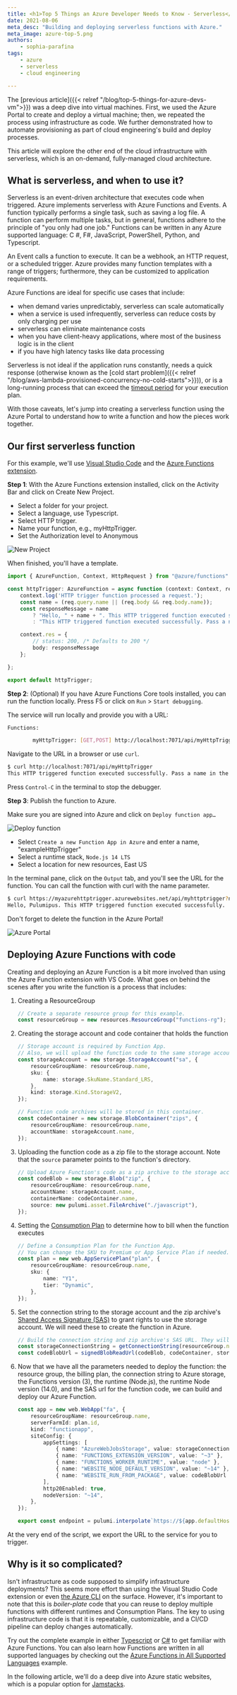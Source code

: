 ```yaml
---
title: <h1>Top 5 Things an Azure Developer Needs to Know - Serverless</h1>
date: 2021-08-06
meta_desc: "Building and deploying serverless functions with Azure."
meta_image: azure-top-5.png
authors:
    - sophia-parafina
tags:
    - azure
    - serverless
    - cloud engineering

---
```


The [previous article]({{< relref "/blog/top-5-things-for-azure-devs-vm">}}) was a deep dive into virtual machines. First, we used the Azure Portal to create and deploy a virtual machine; then, we repeated the process using infrastructure as code. We further demonstrated how to automate provisioning as part of cloud engineering's build and deploy processes.

This article will explore the other end of the cloud infrastructure with serverless, which is an on-demand, fully-managed cloud architecture.

<!--more-->

## What is serverless, and when to use it?

Serverless is an event-driven architecture that executes code when triggered. Azure implements serverless with Azure Functions and Events. A function typically performs a single task, such as saving a log file. A function can perform multiple tasks, but in general, functions adhere to the principle of "you only had one job."  Functions can be written in any Azure supported language: C #, F#, JavaScript, PowerShell, Python, and Typescript.

An Event calls a function to execute. It can be a webhook, an HTTP request, or a scheduled trigger. Azure provides many function templates with a range of triggers; furthermore, they can be customized to application requirements.

Azure Functions are ideal for specific use cases that include:

- when demand varies unpredictably, serverless can scale automatically
- when a service is used infrequently, serverless can reduce costs by only charging per use
- serverless can eliminate maintenance costs
- when you have client-heavy applications, where most of the business logic is in the client
- if you have high latency tasks like data processing

Serverless is not ideal if the application runs constantly, needs a quick response (otherwise known as the [cold start problem]({{< relref "/blog/aws-lambda-provisioned-concurrency-no-cold-starts">}})), or is a long-running process that can exceed the [timeout period](https://docs.microsoft.com/en-us/azure/azure-functions/functions-scale#timeout) for your execution plan.

With those caveats, let's jump into creating a serverless function using the Azure Portal to understand how to write a function and how the pieces work together.

## Our first serverless function

For this example, we'll use [Visual Studio Code](https://code.visualstudio.com/) and the [Azure Functions extension](https://marketplace.visualstudio.com/items?itemName=ms-azuretools.vscode-azurefunctions).

**Step 1**: With the Azure Functions extension installed, click on the Activity Bar and click on Create New Project.

- Select a folder for your project.
- Select a language, use Typescript.
- Select HTTP trigger.
- Name your function, e.g., myHttpTrigger.
- Set the Authorization level to Anonymous

![New Project](./image2.png)

When finished, you'll have a template.

```typescript
import { AzureFunction, Context, HttpRequest } from "@azure/functions"

const httpTrigger: AzureFunction = async function (context: Context, req: HttpRequest): Promise<void> {
    context.log('HTTP trigger function processed a request.');
    const name = (req.query.name || (req.body && req.body.name));
    const responseMessage = name
        ? "Hello, " + name + ". This HTTP triggered function executed successfully."
        : "This HTTP triggered function executed successfully. Pass a name in the query string or in the request body for a personalized response.";

    context.res = {
        // status: 200, /* Defaults to 200 */
        body: responseMessage
    };

};

export default httpTrigger;
```

**Step 2**: (Optional) If you have Azure Functions Core tools installed, you can run the function locally. Press F5 or click on `Run` > `Start debugging`.

The service will run locally and provide you with a URL:

```bash
Functions:

        myHttpTrigger: [GET,POST] http://localhost:7071/api/myHttpTrigger
```

Navigate to the URL in a browser or use `curl`.

```bash
$ curl http://localhost:7071/api/myHttpTrigger
This HTTP triggered function executed successfully. Pass a name in the query string or in the request body for a personalized response.
```

Press `Control-C` in the terminal to stop the debugger.

**Step 3**: Publish the function to Azure.

Make sure you are signed into Azure and click on `Deploy function app…`

![Deploy function](./image3.png)

- Select `Create a new Function App in Azure` and enter a name, "exampleHttpTrigger"
- Select a runtime stack, `Node.js 14 LTS`
- Select a location for new resources, East US

In the terminal pane, click on the `Output` tab, and you'll see the URL for the function. You can call the function with curl with the name parameter.

```bash
$ curl https://myazurehttptrigger.azurewebsites.net/api/myhttptrigger?name=Pulumipus
Hello, Pulumipus. This HTTP triggered function executed successfully.
```

Don't forget to delete the function in the Azure Portal!

![Azure Portal](./image1.png)

## Deploying Azure Functions with code

Creating and deploying an Azure Function is a bit more involved than using the Azure Function extension with VS Code. What goes on behind the scenes after you write the function is a process that includes:

1. Creating a ResourceGroup

    ```typescript
    // Create a separate resource group for this example.
    const resourceGroup = new resources.ResourceGroup("functions-rg");
    ```

2. Creating the storage account and code container that holds the function

    ```typescript
    // Storage account is required by Function App.
    // Also, we will upload the function code to the same storage account.
    const storageAccount = new storage.StorageAccount("sa", {
        resourceGroupName: resourceGroup.name,
        sku: {
            name: storage.SkuName.Standard_LRS,
        },
        kind: storage.Kind.StorageV2,
    });

    // Function code archives will be stored in this container.
    const codeContainer = new storage.BlobContainer("zips", {
        resourceGroupName: resourceGroup.name,
        accountName: storageAccount.name,
    });
    ```

3. Uploading the function code as a zip file to the storage account. Note that the `source` parameter points to the function's directory.

    ```typescript
    // Upload Azure Function's code as a zip archive to the storage account.
    const codeBlob = new storage.Blob("zip", {
        resourceGroupName: resourceGroup.name,
        accountName: storageAccount.name,
        containerName: codeContainer.name,
        source: new pulumi.asset.FileArchive("./javascript"),
    });
    ```

4. Setting the [Consumption Plan](https://azure.microsoft.com/en-us/pricing/details/functions/) to determine how to bill when the function executes

    ```typescript
    // Define a Consumption Plan for the Function App.
    // You can change the SKU to Premium or App Service Plan if needed.
    const plan = new web.AppServicePlan("plan", {
        resourceGroupName: resourceGroup.name,
        sku: {
            name: "Y1",
            tier: "Dynamic",
        },
    });
    ```

5. Set the connection string to the storage account and the zip archive's [Shared Access Signature (SAS)](https://docs.microsoft.com/en-us/rest/api/storageservices/delegate-access-with-shared-access-signature) to grant rights to use the storage account. We will need these to create the function in Azure.

    ```typescript
    // Build the connection string and zip archive's SAS URL. They will go to Function App's settings.
    const storageConnectionString = getConnectionString(resourceGroup.name, storageAccount.name);
    const codeBlobUrl = signedBlobReadUrl(codeBlob, codeContainer, storageAccount, resourceGroup);
    ```

6. Now that we have all the parameters needed to deploy the function: the resource group,
the billing plan, the connection string to Azure storage, the Functions version (3), the runtime (Node.js), the runtime Node version (14.0), and the SAS url for the function code, we can build and deploy our Azure Function.

    ```typescript
    const app = new web.WebApp("fa", {
        resourceGroupName: resourceGroup.name,
        serverFarmId: plan.id,
        kind: "functionapp",
        siteConfig: {
            appSettings: [
                { name: "AzureWebJobsStorage", value: storageConnectionString },
                { name: "FUNCTIONS_EXTENSION_VERSION", value: "~3" },
                { name: "FUNCTIONS_WORKER_RUNTIME", value: "node" },
                { name: "WEBSITE_NODE_DEFAULT_VERSION", value: "~14" },
                { name: "WEBSITE_RUN_FROM_PACKAGE", value: codeBlobUrl },
            ],
            http20Enabled: true,
            nodeVersion: "~14",
        },
    });

    export const endpoint = pulumi.interpolate`https://${app.defaultHostName}/api/HelloNode?name=Pulumi`;
    ```

At the very end of the script, we export the URL to the service for you to trigger.

## Why is it so complicated?

Isn't infrastructure as code supposed to simplify infrastructure deployments? This seems more effort than using the Visual Studio Code extension or even [the Azure CLI](https://docs.microsoft.com/en-us/cli/azure/install-azure-cli) on the surface. However, it's important to note that this is *boiler-plate* code that you can reuse to deploy multiple functions with different runtimes and Consumption Plans. The key to using infrastructure code is that it is repeatable, customizable, and a CI/CD pipeline can deploy changes automatically.

Try out the complete example in either [Typescript](https://github.com/pulumi/examples/tree/master/azure-ts-functions) or [C#](https://github.com/pulumi/examples/tree/master/azure-ts-functions) to get familiar with Azure Functions. You can also learn how Functions are written in all supported languages by checking out the [Azure Functions in All Supported Languages](https://github.com/pulumi/examples/tree/master/azure-ts-functions-many) example.

In the following article, we'll do a deep dive into Azure static websites, which is a popular option for [Jamstacks](https://jamstack.org/).
